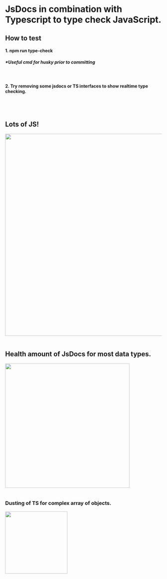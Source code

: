 # JsDocs in combination with Typescript to type check JavaScript.

## How to test

#### 1. npm run type-check

##### \*Useful cmd for husky prior to committing

<br />

#### 2. Try removing some jsdocs or TS interfaces to show realtime type checking.

#

<br />

## Lots of JS!

<img src="https://miro.medium.com/max/800/1*bxEkHw1xewxOFjmGunb-Cw.png" width="650"/>

<br />
<br />

## Health amount of JsDocs for most data types.

<img src="https://res.cloudinary.com/practicaldev/image/fetch/s--lBzMLBKJ--/c_imagga_scale,f_auto,fl_progressive,h_900,q_auto,w_1600/https://i.imgur.com/BL85jL8.png" width="400" />

<br />
<br />

### Dusting of TS for complex array of objects.

<img src="https://miro.medium.com/max/4000/1*9eMyWLYOqU5aqBtVoFoi3Q.jpeg" width="200"/>

#
